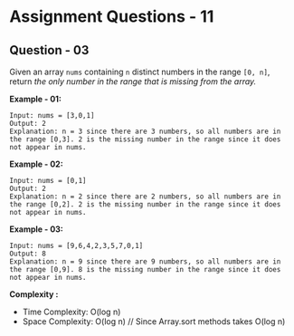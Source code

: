 # **Assignment Questions - 11**

## **Question - 03**

Given an array `nums` containing `n` distinct numbers in the range `[0, n]`, return *the only number in the range that is missing from the array.*

**Example - 01:**
```
Input: nums = [3,0,1]
Output: 2
Explanation: n = 3 since there are 3 numbers, so all numbers are in the range [0,3]. 2 is the missing number in the range since it does not appear in nums.
```
**Example - 02:**
```
Input: nums = [0,1]
Output: 2
Explanation: n = 2 since there are 2 numbers, so all numbers are in the range [0,2]. 2 is the missing number in the range since it does not appear in nums.
```
**Example - 03:**
```
Input: nums = [9,6,4,2,3,5,7,0,1]
Output: 8
Explanation: n = 9 since there are 9 numbers, so all numbers are in the range [0,9]. 8 is the missing number in the range since it does not appear in nums.
```


**Complexity :**
- Time Complexity: O(log n)
- Space Complexity: O(log n)   // Since Array.sort methods takes O(log n)
